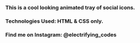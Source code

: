 ### This is a cool looking animated tray of social icons.

### Technologies Used: HTML & CSS only.

### Find me on Instagram: @electrifying_codes